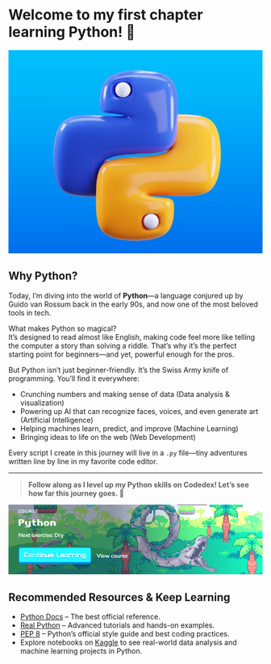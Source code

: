 # Welcome to my first chapter learning Python! 🐍

![alt text](Images/pythonlogo.jpg)

## Why Python?

Today, I’m diving into the world of **Python**—a language conjured up by Guido van Rossum back in the early 90s, and now one of the most beloved tools in tech.

What makes Python so magical?  
It’s designed to read almost like English, making code feel more like telling the computer a story than solving a riddle. That’s why it’s the perfect starting point for beginners—and yet, powerful enough for the pros.

But Python isn’t just beginner-friendly. It’s the Swiss Army knife of programming. You’ll find it everywhere:

- Crunching numbers and making sense of data (Data analysis & visualization)
- Powering up AI that can recognize faces, voices, and even generate art (Artificial Intelligence)
- Helping machines learn, predict, and improve (Machine Learning)
- Bringing ideas to life on the web (Web Development)

Every script I create in this journey will live in a `.py` file—tiny adventures written line by line in my favorite code editor.

---

> **Follow along as I level up my Python skills on Codedex! Let’s see how far this journey goes. 🚀**

![alt text](/Images/codedex-python-course.png)

## Recommended Resources & Keep Learning

- [Python Docs](https://docs.python.org/3/tutorial/index.html) – The best official reference.
- [Real Python](https://realpython.com/) – Advanced tutorials and hands-on examples.
- [PEP 8](https://www.python.org/dev/peps/pep-0008/) – Python’s official style guide and best coding practices.
- Explore notebooks on [Kaggle](https://www.kaggle.com/) to see real-world data analysis and machine learning projects in Python.
